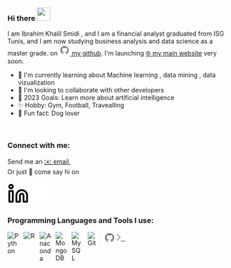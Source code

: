 ### Hi there <img src="https://c.tenor.com/Wx9IEmZZXSoAAAAi/hi.gif" width="30px" height="30px">

I am Ibrahim Khalil Smidi , and I am a financial analyst graduated from ISG Tunis, and I am now studying business analysis and data science as a master grade.<!---a Master&apos;s student in Digital Marketing at the&nbsp;🏛&nbsp;Higher Institute Of Management Of Tunis.--> <!--I am a Photographer, Video Editor and Front-End Developer. You can find some of my work--> <!---on [<img alt="Codepen" width="24px" src="./img/codepen.svg" /> my codepen](https://codepen.io/houssem-lachtar) and of course, here--> on [<img alt="Github" width="24px" src="./img/github.svg" /> my github](https://github.com/Ibrahim-Smidi). I&apos;m launching [🌐 my main website](#) very soon. 

- 🌱 I&apos;m currently learning about Machine learning , data mining , data vizualization
- 👯 I&apos;m looking to collaborate with other developers
- 🥅 2023 Goals: Learn more about artificial intelligence 
- ✨ Hobby: Gym, Football, Travealling
- 🐾 Fun fact: Dog lover 
<br />

### Connect with me:

Send me an [✉️ email](mailto:smidibrahim@gmail.com),<br> Or just 💬&nbsp;come say hi on<br><br>
[![Linkedin](./img/linkedin-light.svg)](https://www.linkedin.com/in/smidi-ibrahim-khalil-488369a6/#gh-light-mode-only)
[![Linkedin](./img/linkedin-dark.svg)](https://www.linkedin.com/in/smidi-ibrahim-khalil-488369a6/#gh-dark-mode-only)


### Programming Languages and Tools I use: <br />


<img align="left" alt="Python" width="26px" src="https://cdn.jsdelivr.net/gh/devicons/devicon/icons/python/python-original.svg" style="padding-right:10px;" />
<img align="left" alt="R" width="26px" src="https://upload.wikimedia.org/wikipedia/commons/1/1b/R_logo.svg" style="padding-right:10px;" />
<img align="left" alt="Anaconda" width="26px" src="https://cdn.jsdelivr.net/gh/devicons/devicon/icons/anaconda/anaconda-original.svg" style="padding-right:10px;" />
<img align="left" alt="MongoDB" width="26px" src="https://cdn.jsdelivr.net/gh/devicons/devicon/icons/mongodb/mongodb-original.svg" style="padding-right:10px;" />
<img align="left" alt="MySQL" width="26px" src="https://cdn.jsdelivr.net/gh/devicons/devicon/icons/mysql/mysql-original.svg" style="padding-right:10px;" />
<img align="left" alt="Git" width="26px" src="https://cdn.jsdelivr.net/gh/devicons/devicon/icons/git/git-original.svg" style="padding-right:10px;" />
<img align="left" alt="Github" width="26px" src="./img/github.svg" />
<img align="left" alt="Terminal" width="26px" src="./img/terminal.svg" />

<!--<br />
<br />
<br />

<table align="center">
      <tr>
        <td width="100%" align="center">
          <a href="https://personal-projects-inky.vercel.app">View Latest Projects</a>
        </td>
      </tr>
 </table> -->
